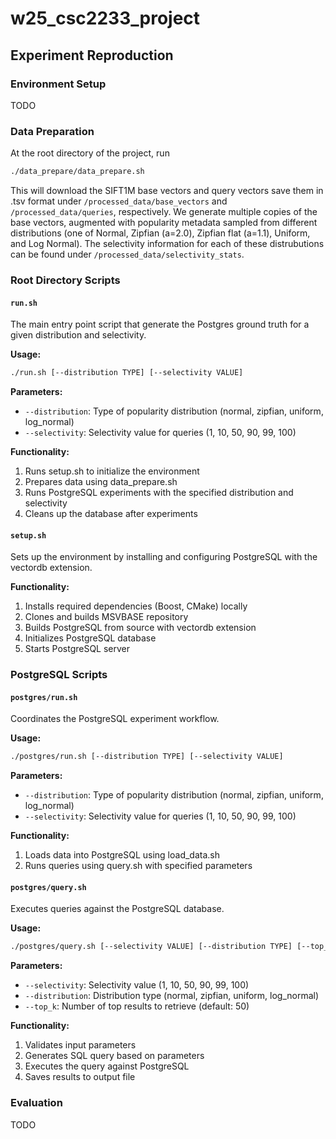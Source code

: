 # w25_csc2233_project

## Experiment Reproduction
### Environment Setup
TODO

### Data Preparation
At the root directory of the project, run
```bash
./data_prepare/data_prepare.sh
```

This will download the SIFT1M base vectors and query vectors save them in .tsv format under `/processed_data/base_vectors` and `/processed_data/queries`, respectively. We generate multiple copies of the base vectors, augmented with popularity metadata sampled from different distributions (one of Normal, Zipfian (a=2.0), Zipfian flat (a=1.1), Uniform, and Log Normal). The selectivity information for each of these distrubutions can be found under `/processed_data/selectivity_stats`.

### Root Directory Scripts

#### `run.sh`
The main entry point script that generate the Postgres ground truth for a given distribution and selectivity.

**Usage:**
```bash
./run.sh [--distribution TYPE] [--selectivity VALUE]
```

**Parameters:**
- `--distribution`: Type of popularity distribution (normal, zipfian, uniform, log_normal)
- `--selectivity`: Selectivity value for queries (1, 10, 50, 90, 99, 100)

**Functionality:**
1. Runs setup.sh to initialize the environment
2. Prepares data using data_prepare.sh
3. Runs PostgreSQL experiments with the specified distribution and selectivity
4. Cleans up the database after experiments

#### `setup.sh`
Sets up the environment by installing and configuring PostgreSQL with the vectordb extension.

**Functionality:**
1. Installs required dependencies (Boost, CMake) locally
2. Clones and builds MSVBASE repository
3. Builds PostgreSQL from source with vectordb extension
4. Initializes PostgreSQL database
5. Starts PostgreSQL server

### PostgreSQL Scripts

#### `postgres/run.sh`
Coordinates the PostgreSQL experiment workflow.

**Usage:**
```bash
./postgres/run.sh [--distribution TYPE] [--selectivity VALUE]
```

**Parameters:**
- `--distribution`: Type of popularity distribution (normal, zipfian, uniform, log_normal)
- `--selectivity`: Selectivity value for queries (1, 10, 50, 90, 99, 100)

**Functionality:**
1. Loads data into PostgreSQL using load_data.sh
2. Runs queries using query.sh with specified parameters

#### `postgres/query.sh`
Executes queries against the PostgreSQL database.

**Usage:**
```bash
./postgres/query.sh [--selectivity VALUE] [--distribution TYPE] [--top_k VALUE]
```

**Parameters:**
- `--selectivity`: Selectivity value (1, 10, 50, 90, 99, 100)
- `--distribution`: Distribution type (normal, zipfian, uniform, log_normal)
- `--top_k`: Number of top results to retrieve (default: 50)

**Functionality:**
1. Validates input parameters
2. Generates SQL query based on parameters
3. Executes the query against PostgreSQL
4. Saves results to output file

### Evaluation
TODO

